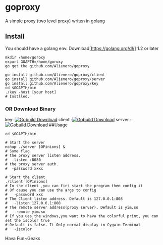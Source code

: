 goproxy
=======
A simple proxy (two level proxy) writen in golang

## Install
You should have a golang env. Download[https://golang.org/dl/] 1.2 or later        
```
mkdir /home/goroxy
export GOAPTH=/home/goroxy
go get the github.com/Alienero/goproxy

go install github.com/Alienero/goproxy/client
go install github.com/Alienero/goproxy/server
go install github.com/Alienero/goproxy/key
cd $GOAPTH/bin
./key -host [your host]
# Instlled.
```
### OR Download Binary
key: [![Gobuild Download](http://gobuild.io/badge/github.com/Alienero/goproxy/key/downloads.svg)](http://gobuild.io/github.com/Alienero/goproxy/key)
client :[![Gobuild Download](http://gobuild.io/badge/github.com/Alienero/goproxy/client/downloads.svg)](http://gobuild.io/github.com/Alienero/goproxy/client)
server :[![Gobuild Download](http://gobuild.io/badge/github.com/Alienero/goproxy/server/downloads.svg)](http://gobuild.io/github.com/Alienero/goproxy/server)
##Usage
```
cd $GOAPTH/bin

# Start the server
nohup ./server [OPinions] &
# Some flag
# the proxy server listen address.
#  -listen :8080
# the proxy server auth.
#  -password xxxx

# Start the client
./client [OPinions] 
# In the client ,you can firt start the program then config it
# Of cause you can use the args to config
#   -password xxx
# The Client listen address. Default is 127.0.0.1:808
#   -listen 127.0.0.1:808
# The remote server address(proxy server). Default is yim.so
#   -remote yim.so
# If you ues the windows,you want to hava the colorful print, you can set the iscolor true
# Default is false. It Only normal display in Cygwin Terminal
#   -iscolor
```
Hava Fun~Geaks
